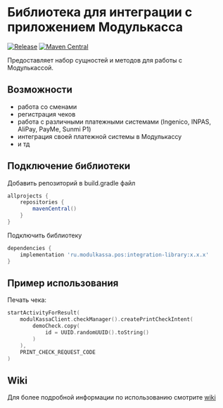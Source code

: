 # Библиотека для интеграции с приложением Модулькасса

[![Release](https://jitpack.io/v/modulkassa/android-integration-sdk.svg)](https://jitpack.io/#modulkassa/android-integration-sdk) [![Maven Central](https://img.shields.io/maven-central/v/ru.modulkassa.pos/integration-library)](https://search.maven.org/artifact/ru.modulkassa.pos/integration-library)

Предоставляет набор сущностей и методов для работы с Модулькассой.

## Возможности

- работа со сменами
- регистрация чеков
- работа с различными платежными системами (Ingenico, INPAS, AliPay, PayMe, Sunmi P1)
- интеграция своей платежной системы в Модулькассу
- и тд

## Подключение библиотеки

Добавить репозиторий в build.gradle файл

```groovy
allprojects {
    repositories {
        mavenCentral()
    }
}
```

Подключить библиотеку

```groovy
dependencies {
    implementation 'ru.modulkassa.pos:integration-library:x.x.x'
}
```

## Пример использования

Печать чека:

```kotlin
startActivityForResult(
    modulKassaClient.checkManager().createPrintCheckIntent(
        demoCheck.copy(
            id = UUID.randomUUID().toString()
        )
    ),
    PRINT_CHECK_REQUEST_CODE
)
```

## Wiki

Для более подробной информации по использованию смотрите [wiki](https://github.com/modulkassa/android-integration-sdk/wiki)
